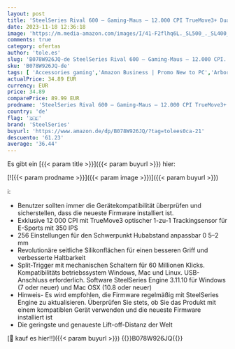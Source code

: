 ```yaml
---
layout: post
title: 'SteelSeries Rival 600 – Gaming-Maus – 12.000 CPI TrueMove3+ Dual Optical Sensor – 0 05 Lift-off-Distanz – Gewichtssystem – RGB-Beleuchtung  Schwarz'
date: 2023-11-18 12:36:18
image: 'https://m.media-amazon.com/images/I/41-F2flhq6L._SL500_._SL400_.jpg'
comments: true
category: ofertas
author: 'tole.es'
slug: 'B078W926JQ-de SteelSeries Rival 600 – Gaming-Maus – 12.000 CPI...'
sku: 'B078W926JQ-de'
tags: [ 'Accessories gaming','Amazon Business | Promo New to PC','Arborist Merchandising Root','Bereit für den Schulanfang','Computer & Zubehör','Computer & Zubehör: Produkte mit Umwelt-Label','Games','Games, Hardware & Zubehör für PC','Gaming-Mäuse für PC','Mice gaming','Mousepad gaming','Self Service','Special Features Stores','SteelSeries Prime Student Angebote mit bis zu -15%','Stores','Zubehör für PC','a4cbee59-f823-40fe-831a-7de64f655f6f_0','a4cbee59-f823-40fe-831a-7de64f655f6f_1301','a4cbee59-f823-40fe-831a-7de64f655f6f_3401','a4cbee59-f823-40fe-831a-7de64f655f6f_6001','a4cbee59-f823-40fe-831a-7de64f655f6f_7701','a4cbee59-f823-40fe-831a-7de64f655f6f_8301','e26659c6-d1cd-45cb-800b-2f9b432b8572_0','e26659c6-d1cd-45cb-800b-2f9b432b8572_1001','e26659c6-d1cd-45cb-800b-2f9b432b8572_5901','steelseries','🇩🇪', ]
actualPrice: 34.89 EUR
currency: EUR
price: 34.89
comparePrice: 89.99 EUR
prodname: 'SteelSeries Rival 600 – Gaming-Maus – 12.000 CPI TrueMove3+ Dual Optical Sensor – 0 05 Lift-off-Distanz – Gewichtssystem – RGB-Beleuchtung  Schwarz'
country: 'de'
flag: '🇩🇪'
brand: 'SteelSeries'
buyurl: 'https://www.amazon.de/dp/B078W926JQ/?tag=tolees0ca-21'
descuento: '61.23'
average: '36.44'
---
```


Es gibt ein [{{< param title >}}]({{< param buyurl >}}) hier:

[![{{< param prodname >}}]({{< param image >}})]({{< param buyurl >}})

ℹ️:

- Benutzer sollten immer die Gerätekompatibilität überprüfen und sicherstellen, dass die neueste Firmware installiert ist.
- Exklusive 12 000 CPI mit TrueMove3 optischer 1-zu-1 Trackingsensor für E-Sports mit 350 IPS
- 256 Einstellungen für den Schwerpunkt Hubabstand anpassbar 0 5–2 mm
- Revolutionäre seitliche Silikonflächen für einen besseren Griff und verbesserte Haltbarkeit
- Split-Trigger mit mechanischen Schaltern für 60 Millionen Klicks. Kompatibilitäts betriebssystem Windows, Mac und Linux. USB-Anschluss erforderlich. Software SteelSeries Engine 3.11.10 für Windows (7 oder neuer) und Mac OSX (10.8 oder neuer)
- Hinweis- Es wird empfohlen, die Firmware regelmäßig mit SteelSeries Engine zu aktualisieren. Überprüfen Sie stets, ob Sie das Produkt mit einem kompatiblen Gerät verwenden und die neueste Firmware installiert ist
- Die geringste und genaueste Lift-off-Distanz der Welt

[🛒 kauf es hier!!]({{< param buyurl >}})
{{<world>}}B078W926JQ{{</world>}}
